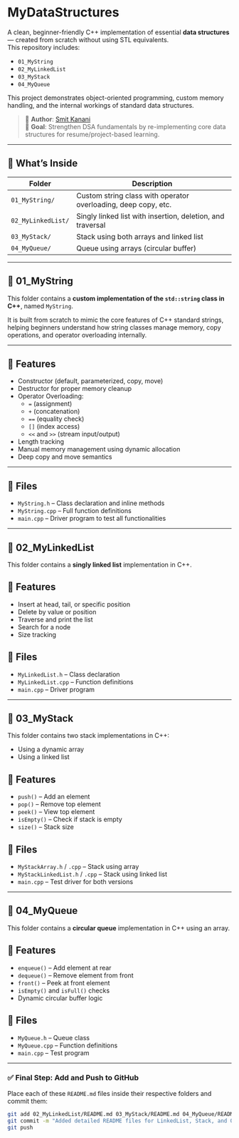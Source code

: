 # MyDataStructures

A clean, beginner-friendly C++ implementation of essential **data structures** — created from scratch without using STL equivalents.  
This repository includes:
- `01_MyString`
- `02_MyLinkedList`
- `03_MyStack`
- `04_MyQueue`

This project demonstrates object-oriented programming, custom memory handling, and the internal workings of standard data structures.

> 🔧 **Author**: [Smit Kanani](https://github.com/SmitKanani55)  
> 🎯 **Goal**: Strengthen DSA fundamentals by re-implementing core data structures for resume/project-based learning.

---

## 🌟 What’s Inside

| Folder            | Description                                 |
|-------------------|---------------------------------------------|
| `01_MyString/`     | Custom string class with operator overloading, deep copy, etc. |
| `02_MyLinkedList/` | Singly linked list with insertion, deletion, and traversal |
| `03_MyStack/`      | Stack using both arrays and linked list     |
| `04_MyQueue/`      | Queue using arrays (circular buffer)        |

---

## 🧱 01_MyString

This folder contains a **custom implementation of the `std::string` class in C++**, named `MyString`.

It is built from scratch to mimic the core features of C++ standard strings, helping beginners understand how string classes manage memory, copy operations, and operator overloading internally.

---

## 🔧 Features

- Constructor (default, parameterized, copy, move)
- Destructor for proper memory cleanup
- Operator Overloading:
  - `=` (assignment)
  - `+` (concatenation)
  - `==` (equality check)
  - `[]` (index access)
  - `<<` and `>>` (stream input/output)
- Length tracking
- Manual memory management using dynamic allocation
- Deep copy and move semantics

---

## 📁 Files

- `MyString.h` – Class declaration and inline methods
- `MyString.cpp` – Full function definitions
- `main.cpp` – Driver program to test all functionalities

---



## 🧱 02_MyLinkedList 

This folder contains a **singly linked list** implementation in C++.

## 🔧 Features

- Insert at head, tail, or specific position
- Delete by value or position
- Traverse and print the list
- Search for a node
- Size tracking

## 📁 Files

- `MyLinkedList.h` – Class declaration
- `MyLinkedList.cpp` – Function definitions
- `main.cpp` – Driver program


---


## 🧱 03_MyStack 

This folder contains two stack implementations in C++:
- Using a dynamic array
- Using a linked list

## 🔧 Features

- `push()` – Add an element
- `pop()` – Remove top element
- `peek()` – View top element
- `isEmpty()` – Check if stack is empty
- `size()` – Stack size

## 📁 Files

- `MyStackArray.h` / `.cpp` – Stack using array
- `MyStackLinkedList.h` / `.cpp` – Stack using linked list
- `main.cpp` – Test driver for both versions



---



## 🧱 04_MyQueue 

This folder contains a **circular queue** implementation in C++ using an array.

## 🔧 Features

- `enqueue()` – Add element at rear
- `dequeue()` – Remove element from front
- `front()` – Peek at front element
- `isEmpty()` and `isFull()` checks
- Dynamic circular buffer logic

## 📁 Files

- `MyQueue.h` – Queue class
- `MyQueue.cpp` – Function definitions
- `main.cpp` – Test program



---

### ✅ Final Step: Add and Push to GitHub

Place each of these `README.md` files inside their respective folders and commit them:

```bash
git add 02_MyLinkedList/README.md 03_MyStack/README.md 04_MyQueue/README.md
git commit -m "Added detailed README files for LinkedList, Stack, and Queue"
git push


